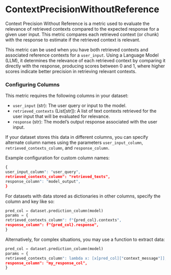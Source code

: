# ContextPrecisionWithoutReference

Context Precision Without Reference is a metric used to evaluate the relevance of
retrieved contexts compared to the expected response for a given user input. This
metric compares each retrieved context (or chunk) with the response to estimate
if the retrieved context is relevant.

This metric can be used when you have both retrieved contexts and associated
reference contexts for a `user_input`. Using a Language Model (LLM), it determines
the relevance of each retrieved context by comparing it directly with the response,
producing scores between 0 and 1, where higher scores indicate better precision in
retrieving relevant contexts.

### Configuring Columns

This metric requires the following columns in your dataset:

- `user_input` (str): The user query or input to the model.
- `retrieved_contexts` (List[str]): A list of text contexts retrieved for the
user input that will be evaluated for relevance.
- `response` (str): The model’s output response associated with the user input.

If your dataset stores this data in different columns, you can specify alternate
column names using the parameters `user_input_column`, `retrieved_contexts_column`,
and `response_column`.

Example configuration for custom column names:
```python
{
user_input_column": "user_query",
retrieved_contexts_column": "retrieved_texts",
response_column": "model_output",
}
```

For datasets with data stored as dictionaries in other columns, specify the
column and key like so:
```python
pred_col = dataset.prediction_column(model)
params = {
retrieved_contexts_column": f"{pred_col}.contexts",
response_column": f"{pred_col}.response",
}
```

Alternatively, for complex situations, you may use a function to extract data:
```python
pred_col = dataset.prediction_column(model)
params = {
retrieved_contexts_column": lambda x: [x[pred_col]["context_message"]],
response_column": "my_response_col",
}
```